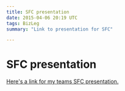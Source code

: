 ```yaml
---
title: SFC presentation
date: 2015-04-06 20:19 UTC
tags: BizLeg
summary: "Link to presentation for SFC"

---
```


# SFC presentation

[Here's a link for my teams SFC presentation.](http://bit.ly/1CdsPbL)
